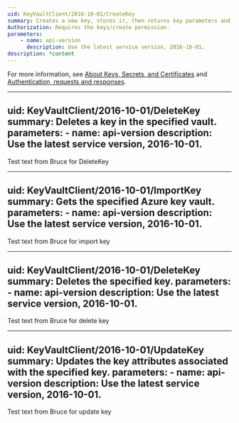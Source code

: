 ```yaml
---
uid: KeyVaultClient/2016-10-01/CreateKey
summary: Creates a new key, stores it, then returns key parameters and attributes to the client. The CREATE operation can be used to create any key type in Azure Key Vault. If the named key already exists, Azure Key Vault creates a new version of the key.
Authorization: Requires the keys/create permission.
parameters:
    - name: api-version
      description: Use the latest service version, 2016-10-01.
description: *content
---
```


For more information, see [About Keys, Secrets, and Certificates](../about-keys-secrets-and-certificates.md) and [Authentication, requests and responses](../authentication--requests-and-responses.md).

---
uid: KeyVaultClient/2016-10-01/DeleteKey
summary: Deletes a key in the specified vault.
parameters:
    - name: api-version
      description: Use the latest service version, 2016-10-01.
---

Test text from Bruce for DeleteKey

---
uid: KeyVaultClient/2016-10-01/ImportKey
summary: Gets the specified Azure key vault.
parameters:
    - name: api-version
      description: Use the latest service version, 2016-10-01.
---
Test text from Bruce for import key

---
uid: KeyVaultClient/2016-10-01/DeleteKey
summary: Deletes the specified key.
parameters:
    - name: api-version
      description: Use the latest service version, 2016-10-01.
---
Test text from Bruce for delete key


---
uid: KeyVaultClient/2016-10-01/UpdateKey
summary: Updates the key attributes associated with the specified key.
parameters:
    - name: api-version
      description: Use the latest service version, 2016-10-01.
---
Test text from Bruce for update key

